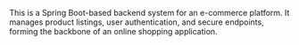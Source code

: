 This is a Spring Boot-based backend system for an e-commerce platform. It manages product listings, user authentication, and secure endpoints, forming the backbone of an online shopping application.
